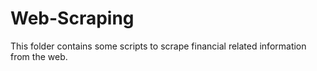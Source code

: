 # Web-Scraping

This folder contains some scripts to scrape financial related information from the web.
